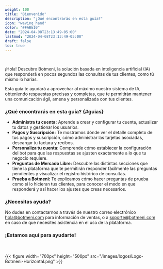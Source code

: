 ```yaml
---
weight: 100
title: "Bienvenido"
description: "¿Qué encontrarás en esta guía?"
icon: "waving_hand"
color: "#FABE10"
date: "2024-04-08T23:13:49-05:00"
lastmod: "2024-04-08T23:13:49-05:00"
draft: false
toc: true
---
```

<br>

¡Hola! Descubre Botmeni, la solución basada en inteligencia artificial (IA) que responderá en pocos segundos las consultas de tus clientes, como tú mismo lo harías.

Esta guía te ayudará a aprovechar al máximo nuestro sistema de IA, obteniendo respuestas precisas y completas, que te permitirán mantener una comunicación ágil, amena y personalizada con tus clientes.


### ¿Qué encontrarás en esta guía? {#guias}

- **Administra tu cuenta:** Aprende a crear y configurar tu cuenta, actualizar tu datos y gestionar los usuarios.
- **Pagos y Suscripción:**  Te mostramos dónde ver el detalle completo de tus pagos y suscripción, cómo administrar las tarjetas asociadas, descargar tu factura y recibos. 
- **Personaliza tu cuenta**: Comprende cómo establecer la configuración del bot para que las respuestas se ajusten exactamente a lo que tu negocio requiere.
- **Preguntas de Mercado Libre:** Descubre las distintas secciones que tiene la plataforma que te permitirán responder fácilmente las preguntas pendientes y visualizar el registro histórico de consultas.
- **Prueba a Botmeni:** Te explicamos cómo hacer preguntas de prueba como si lo hicieran tus clientes, para conocer el modo en que responderá y así hacer los ajustes que creas necesarios.

### ¿Necesitas ayuda?

No dudes en contactarnos a través de nuestro correo electrónico hola@botmeni.com para información de ventas, o a soporte@botmeni.com en caso de que necesites asistencia en el uso de la plataforma.

### ¡Estamos aquí para ayudarte! 

<br></br>
{{< figure width="700px" height="500px" src="/images/logos/Logo-Botmeni-Horizontal.png" >}}
